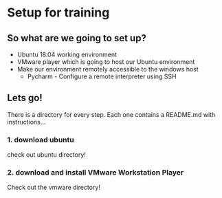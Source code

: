 # Setup for training

## So what are we going to set up?
* Ubuntu 18.04 working environment
* VMware player which is going to host our Ubuntu environment
* Make our environment remotely accessible to the windows host
  * Pycharm - Configure a remote interpreter using SSH
  

## Lets go!

There is a directory for every step.
Each one contains a README.md with instructions...

### 1. download ubuntu
check out ubuntu directory!
### 2. download and install VMware Workstation Player
Check out the vmware directory!